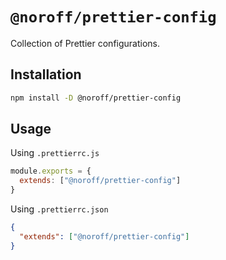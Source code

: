 # `@noroff/prettier-config`

Collection of Prettier configurations.

## Installation

```bash
npm install -D @noroff/prettier-config
```

## Usage

Using `.prettierrc.js`

```js
module.exports = {
  extends: ["@noroff/prettier-config"]
}
```

Using `.prettierrc.json`

```json
{
  "extends": ["@noroff/prettier-config"]
}
```
